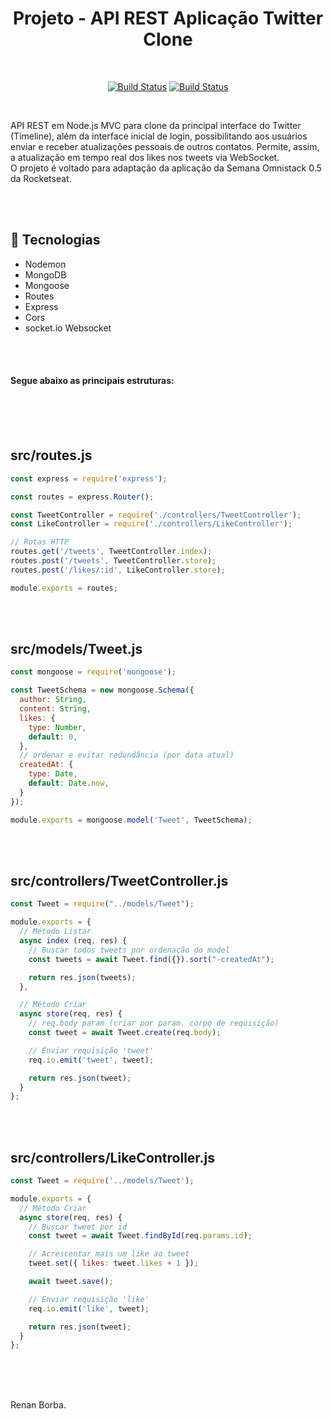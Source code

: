 <div align="center">

# Projeto - API REST Aplicação Twitter Clone

</div>

<br>

<div align="center">

[![Build Status](https://img.shields.io/github/stars/RenanBorba/twitter-clone.svg)](https://github.com/RenanBorba/twitter-clone) [![Build Status](https://img.shields.io/github/forks/RenanBorba/twitter-clone.svg)](https://github.com/RenanBorba/twitter-clone)

</div>

<br>

API REST em Node.js MVC para clone da principal interface do Twitter (Timeline), além da interface inicial de login, possibilitando aos usuários enviar e receber atualizações pessoais de outros contatos. Permite, assim, a atualização em tempo real dos likes nos tweets via WebSocket.<br>
O projeto é voltado para adaptação da aplicação da Semana Omnistack 0.5 da Rocketseat.

<br><br>

## :rocket: Tecnologias
<ul>
  <li>Nodemon</li>  
  <li>MongoDB</li>
  <li>Mongoose</li>
  <li>Routes</li>
  <li>Express</li>
  <li>Cors</li> 
  <li>socket.io Websocket</li> 
</ul>

<br><br>

#### Segue abaixo as principais estruturas: 
<br><br><br>

## src/routes.js 
```js
const express = require('express');

const routes = express.Router();

const TweetController = require('./controllers/TweetController');
const LikeController = require('./controllers/LikeController');

// Rotas HTTP
routes.get('/tweets', TweetController.index);
routes.post('/tweets', TweetController.store);
routes.post('/likes/:id', LikeController.store);

module.exports = routes;
```

<br><br>

## src/models/Tweet.js 
```js
const mongoose = require('mongoose');

const TweetSchema = new mongoose.Schema({
  author: String,
  content: String,
  likes: {
    type: Number,
    default: 0,
  },
  // ordenar e evitar redundância (por data atual)
  createdAt: {
    type: Date,
    default: Date.now,
  }
});

module.exports = mongoose.model('Tweet', TweetSchema);
```

<br><br>

## src/controllers/TweetController.js
```js
const Tweet = require("../models/Tweet");

module.exports = {
  // Método Listar
  async index (req, res) {
    // Buscar todos tweets por ordenação do model
    const tweets = await Tweet.find({}).sort("-createdAt");

    return res.json(tweets);
  },

  // Método Criar
  async store(req, res) {
    // req.body param (criar por param. corpo de requisição)
    const tweet = await Tweet.create(req.body);

    // Enviar requisição 'tweet'
    req.io.emit('tweet', tweet);

    return res.json(tweet);
  }
};
```

<br><br>

## src/controllers/LikeController.js 
```js
const Tweet = require('../models/Tweet');

module.exports = {
  // Método Criar
  async store(req, res) {
    // Buscar tweet por id
    const tweet = await Tweet.findById(req.params.id);

    // Acrescentar mais um like ao tweet
    tweet.set({ likes: tweet.likes + 1 });

    await tweet.save();

    // Enviar requisição 'like'
    req.io.emit('like', tweet);

    return res.json(tweet);
  }
};
```

<br><br>
<br>

Renan Borba.
 
 
